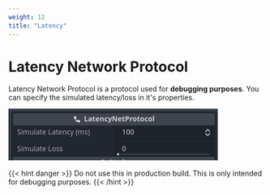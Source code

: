 ```yaml
---
weight: 12
title: "Latency"
---
```


# Latency Network Protocol

Latency Network Protocol is a protocol used for **debugging purposes**. You can specify the simulated latency/loss in it's properties.

![Properties](assets/t1.png)

{{< hint danger >}}
Do not use this in production build. This is only intended for debugging purposes.
{{< /hint >}}

